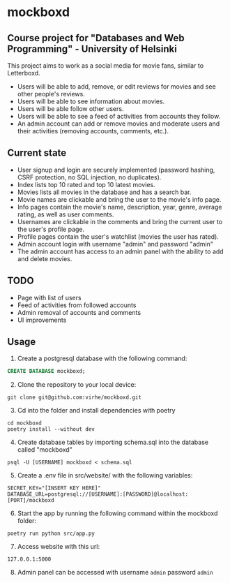 # mockboxd
## Course project for "Databases and Web Programming" - University of Helsinki

This project aims to work as a social media for movie fans, similar to Letterboxd.
- Users will be able to add, remove, or edit reviews for movies and see other people's reviews.
- Users will be able to see information about movies.
- Users will be able follow other users.
- Users will be able to see a feed of activities from accounts they follow.
- An admin account can add or remove movies and moderate users and their activities (removing accounts, comments, etc.).

## Current state

- User signup and login are securely implemented (password hashing, CSRF protection, no SQL injection, no duplicates).
- Index lists top 10 rated and top 10 latest movies.
- Movies lists all movies in the database and has a search bar.
- Movie names are clickable and bring the user to the movie's info page.
- Info pages contain the movie's name, description, year, genre, average rating, as well as user comments.
- Usernames are clickable in the comments and bring the current user to the user's profile page.
- Profile pages contain the user's watchlist (movies the user has rated).
- Admin account login with username "admin" and password "admin"
- The admin account has access to an admin panel with the ability to add and delete movies.

## TODO

- Page with list of users
- Feed of activities from followed accounts
- Admin removal of accounts and comments
- UI improvements

## Usage

1. Create a postgresql database with the following command:
```SQL
CREATE DATABASE mockboxd;
```

2. Clone the repository to your local device:
```
git clone git@github.com:virhe/mockboxd.git
```

3. Cd into the folder and install dependencies with poetry
```
cd mockboxd
poetry install --without dev
```

4. Create database tables by importing schema.sql into the database called "mockboxd"
```
psql -U [USERNAME] mockboxd < schema.sql
```

5. Create a .env file in src/website/ with the following variables:
```
SECRET_KEY="[INSERT KEY HERE]"
DATABASE_URL=postgresql://[USERNAME]:[PASSWORD]@localhost:[PORT]/mockboxd
```

6. Start the app by running the following command within the mockboxd folder:
```
poetry run python src/app.py
```

7. Access website with this url:
```
127.0.0.1:5000
```

8. Admin panel can be accessed with
username
```admin```
password
```admin```